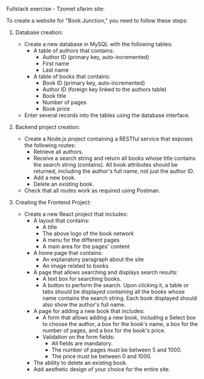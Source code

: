 Fullstack exercise - Tzomet sfarim site:

To create a website for "Book Junction," you need to follow these steps:

1. Database creation:
   - Create a new database in MySQL with the following tables:
     - A table of authors that contains:
       - Author ID (primary key, auto-incremented)
       - First name
       - Last name
     - A table of books that contains:
       - Book ID (primary key, auto-incremented)
       - Author ID (foreign key linked to the authors table)
       - Book title
       - Number of pages
       - Book price
   - Enter several records into the tables using the database interface.

2. Backend project creation:
   - Create a Node.js project containing a RESTful service that exposes the following routes:
     - Retrieve all authors.
     - Receive a search string and return all books whose title contains the search string (contains). All book attributes should be returned, including the author's full name, not just the author ID.
     - Add a new book.
     - Delete an existing book.
   - Check that all routes work as required using Postman.

3. Creating the Frontend Project:
   - Create a new React project that includes:
     - A layout that contains:
       - A title
       - The above logo of the book network
       - A menu for the different pages
       - A main area for the pages' content
     - A home page that contains:
       - An explanatory paragraph about the site
       - An image related to books
     - A page that allows searching and displays search results:
       - A text box for searching books.
       - A button to perform the search. Upon clicking it, a table or tabs should be displayed containing all the books whose name contains the search string. Each book displayed should also show the author's full name.
     - A page for adding a new book that includes:
       - A form that allows adding a new book, including a Select box to choose the author, a box for the book's name, a box for the number of pages, and a box for the book's price.
       - Validation on the form fields:
         - All fields are mandatory.
         - The number of pages must be between 5 and 1000.
         - The price must be between 0 and 1000.
     - The ability to delete an existing book.
     - Add aesthetic design of your choice for the entire site.